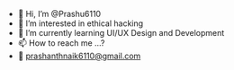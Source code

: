 - 👋 Hi, I’m @Prashu6110
- 👀 I’m interested in ethical hacking
- 🌱 I’m currently learning UI/UX Design and Development
- 📫 How to reach me ...?
- 🤳 prashanthnaik6110@gmail.com

<!---
Prashu6110/Prashu6110 is a ✨ special ✨ repository because its `README.md` (this file) appears on your GitHub profile.
You can click the Preview link to take a look at your changes.
--->
